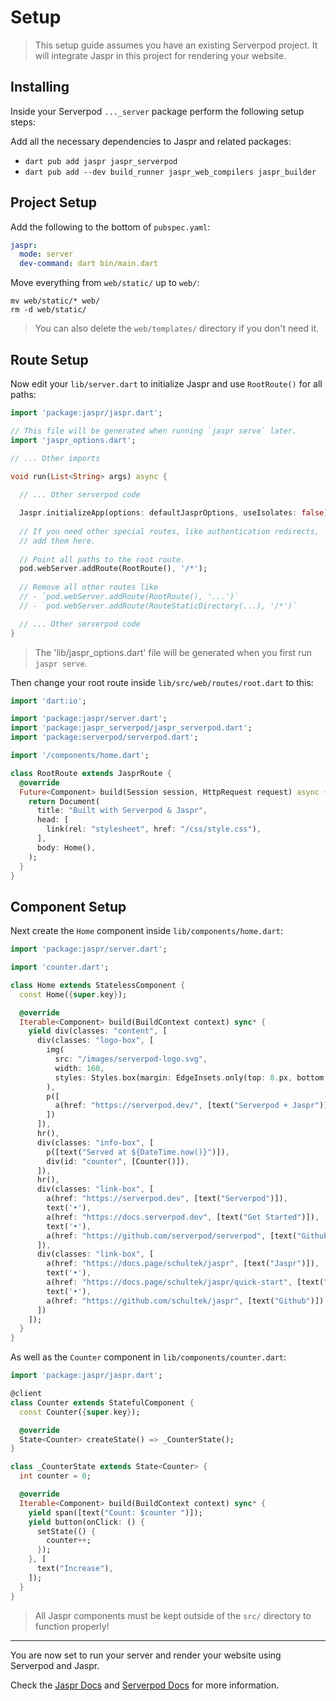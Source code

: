 # Setup

> This setup guide assumes you have an existing Serverpod project.
> It will integrate Jaspr in this project for rendering your website.

## Installing

Inside your Serverpod `..._server` package perform the following setup steps:

Add all the necessary dependencies to Jaspr and related packages:

- `dart pub add jaspr jaspr_serverpod`
- `dart pub add --dev build_runner jaspr_web_compilers jaspr_builder`

## Project Setup

Add the following to the bottom of `pubspec.yaml`:

```yaml
jaspr:
  mode: server
  dev-command: dart bin/main.dart
```

Move everything from `web/static/` up to `web/`:
```shell
mv web/static/* web/
rm -d web/static/
```

> You can also delete the `web/templates/` directory if you don't need it.

## Route Setup

Now edit your `lib/server.dart` to initialize Jaspr and use `RootRoute()` for all paths:

```dart
import 'package:jaspr/jaspr.dart';

// This file will be generated when running `jaspr serve` later.
import 'jaspr_options.dart';

// ... Other imports

void run(List<String> args) async {
  
  // ... Other serverpod code

  Jaspr.initializeApp(options: defaultJasprOptions, useIsolates: false);
  
  // If you need other special routes, like authentication redirects, 
  // add them here.
  
  // Point all paths to the root route.
  pod.webServer.addRoute(RootRoute(), '/*');
  
  // Remove all other routes like 
  // - `pod.webServer.addRoute(RootRoute(), '...')` 
  // - `pod.webServer.addRoute(RouteStaticDirectory(...), '/*')`

  // ... Other serverpod code
}

```

> The 'lib/jaspr_options.dart' file will be generated when you first run `jaspr serve`.

Then change your root route inside `lib/src/web/routes/root.dart` to this:

```dart
import 'dart:io';

import 'package:jaspr/server.dart';
import 'package:jaspr_serverpod/jaspr_serverpod.dart';
import 'package:serverpod/serverpod.dart';

import '/components/home.dart';

class RootRoute extends JasprRoute {
  @override
  Future<Component> build(Session session, HttpRequest request) async {
    return Document(
      title: "Built with Serverpod & Jaspr",
      head: [
        link(rel: "stylesheet", href: "/css/style.css"),
      ],
      body: Home(),
    );
  }
}
```

## Component Setup

Next create the `Home` component inside `lib/components/home.dart`:

```dart
import 'package:jaspr/server.dart';

import 'counter.dart';

class Home extends StatelessComponent {
  const Home({super.key});

  @override
  Iterable<Component> build(BuildContext context) sync* {
    yield div(classes: "content", [
      div(classes: "logo-box", [
        img(
          src: "/images/serverpod-logo.svg",
          width: 160,
          styles: Styles.box(margin: EdgeInsets.only(top: 8.px, bottom: 12.px)),
        ),
        p([
          a(href: "https://serverpod.dev/", [text("Serverpod + Jaspr")])
        ])
      ]),
      hr(),
      div(classes: "info-box", [
        p([text("Served at ${DateTime.now()}")]),
        div(id: "counter", [Counter()]),
      ]),
      hr(),
      div(classes: "link-box", [
        a(href: "https://serverpod.dev", [text("Serverpod")]),
        text('•'),
        a(href: "https://docs.serverpod.dev", [text("Get Started")]),
        text('•'),
        a(href: "https://github.com/serverpod/serverpod", [text("Github")]),
      ]),
      div(classes: "link-box", [
        a(href: "https://docs.page/schultek/jaspr", [text("Jaspr")]),
        text('•'),
        a(href: "https://docs.page/schultek/jaspr/quick-start", [text("Get Started")]),
        text('•'),
        a(href: "https://github.com/schultek/jaspr", [text("Github")]),
      ])
    ]);
  }
}
```

As well as the `Counter` component in `lib/components/counter.dart`:

```dart
import 'package:jaspr/jaspr.dart';

@client
class Counter extends StatefulComponent {
  const Counter({super.key});

  @override
  State<Counter> createState() => _CounterState();
}

class _CounterState extends State<Counter> {
  int counter = 0;

  @override
  Iterable<Component> build(BuildContext context) sync* {
    yield span([text("Count: $counter ")]);
    yield button(onClick: () {
      setState(() {
        counter++;
      });
    }, [
      text("Increase"),
    ]);
  }
}
```

> All Jaspr components must be kept outside of the `src/` directory to function properly!

---

You are now set to run your server and render your website using Serverpod and Jaspr. 

Check the [Jaspr Docs](https://docs.page/schultek/jaspr) and [Serverpod Docs](https://docs.serverpod.dev/) for more information.
